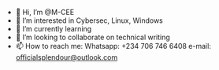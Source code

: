 - 👋 Hi, I’m @M-CEE
- 👀 I’m interested in Cybersec, Linux, Windows
- 🌱 I’m currently learning 
- 💞️ I’m looking to collaborate on technical writing
- 📫 How to reach me:
       Whatsapp: +234 706 746 6408
       e-mail: officialsplendour@outlook.com

<!---
M-CEE/M-CEE is a ✨ special ✨ repository because its `README.md` (this file) appears on your GitHub profile.
You can click the Preview link to take a look at your changes.
--->
